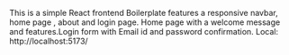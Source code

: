 This is a simple React frontend Boilerplate features a responsive navbar, home page , about and login page. Home page with a welcome message and features.Login form with Email id and password confirmation. Local: http://localhost:5173/
